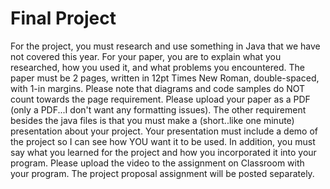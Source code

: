 # Final Project 
For the project, you must research and use something in Java that we have not covered this year. For your paper, you are to explain what you researched, how you used it, and what problems you encountered. The paper must be 2 pages, written in 12pt Times New Roman, double-spaced, with 1-in margins. Please note that diagrams and code samples do NOT count towards the page requirement. Please upload your paper as a PDF (only a PDF...I don't want any formatting issues).
The other requirement besides the java files is that you must make a (short..like one minute) presentation about your project. Your presentation must include a demo of the project so I can see how YOU want it to be used. In addition, you must say what you learned for the project and how you incorporated it into your program. Please upload the video to the assignment on Classroom with your program.
The project proposal assignment will be posted separately.
